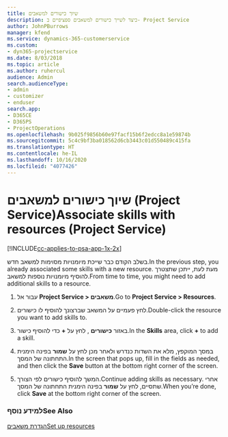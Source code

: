 ```yaml
---
title: שיוך כישורים למשאבים
description: כיצד לשייך כישורים למשאבים ספציפיים ב- Project Service
author: JohnPBurrows
manager: kfend
ms.service: dynamics-365-customerservice
ms.custom:
- dyn365-projectservice
ms.date: 8/03/2018
ms.topic: article
ms.author: ruhercul
audience: Admin
search.audienceType:
- admin
- customizer
- enduser
search.app:
- D365CE
- D365PS
- ProjectOperations
ms.openlocfilehash: 9b025f9856b60e97facf15b6f2edcc8a1e59874b
ms.sourcegitcommit: 5c4c9bf3ba018562d6cb3443c01d550489c415fa
ms.translationtype: HT
ms.contentlocale: he-IL
ms.lasthandoff: 10/16/2020
ms.locfileid: "4077426"
---
```

# <a name="associate-skills-with-resources-project-service"></a><span data-ttu-id="74de1-103">שיוך כישורים למשאבים (Project Service)</span><span class="sxs-lookup"><span data-stu-id="74de1-103">Associate skills with resources (Project Service)</span></span>

[!INCLUDE[cc-applies-to-psa-app-1x-2x](../includes/cc-applies-to-psa-app-1x-2x.md)]

<span data-ttu-id="74de1-104">בשלב הקודם כבר שייכת מיומנויות מסוימות למשאב חדש.</span><span class="sxs-lookup"><span data-stu-id="74de1-104">In the previous step, you already associated some skills with  a new resource.</span></span> <span data-ttu-id="74de1-105">מעת לעת, ייתכן שתצטרך להוסיף מיומנויות נוספות למשאב.</span><span class="sxs-lookup"><span data-stu-id="74de1-105">From time to time, you might need to add additional skills to a resource.</span></span>  
  
1.  <span data-ttu-id="74de1-106">עבור אל **Project Service > משאבים**.</span><span class="sxs-lookup"><span data-stu-id="74de1-106">Go to **Project Service > Resources**.</span></span>  
  
2.  <span data-ttu-id="74de1-107">לחץ פעמיים על המשאב שברצונך להוסיף לו כישורים.</span><span class="sxs-lookup"><span data-stu-id="74de1-107">Double-click the resource you want to add skills to.</span></span>  
  
3.  <span data-ttu-id="74de1-108">באזור **כישורים** , לחץ על **+** כדי להוסיף כישור.</span><span class="sxs-lookup"><span data-stu-id="74de1-108">In the **Skills** area, click **+** to add a skill.</span></span>  
  
4.  <span data-ttu-id="74de1-109">במסך המוקפץ, מלא את השדות כנדרש ולאחר מכן לחץ על **שמור** בפינה הימנית התחתונה של המסך.</span><span class="sxs-lookup"><span data-stu-id="74de1-109">In the screen that pops up, fill in the fields as needed, and then click the **Save** button at the bottom right corner of the screen.</span></span>  
  
5.  <span data-ttu-id="74de1-110">המשך להוסיף כישורים לפי הצורך.</span><span class="sxs-lookup"><span data-stu-id="74de1-110">Continue adding skills as necessary.</span></span> <span data-ttu-id="74de1-111">אחרי שתסיים, לחץ על **שמור** בפינה הימנית התחתונה של המסך.</span><span class="sxs-lookup"><span data-stu-id="74de1-111">When you’re done, click **Save** at the bottom right corner of the screen.</span></span>  
  
### <a name="see-also"></a><span data-ttu-id="74de1-112">למידע נוסף</span><span class="sxs-lookup"><span data-stu-id="74de1-112">See Also</span></span>  
 [<span data-ttu-id="74de1-113">הגדרת משאבים</span><span class="sxs-lookup"><span data-stu-id="74de1-113">Set up resources</span></span>](../psa/set-up-resources.md)
